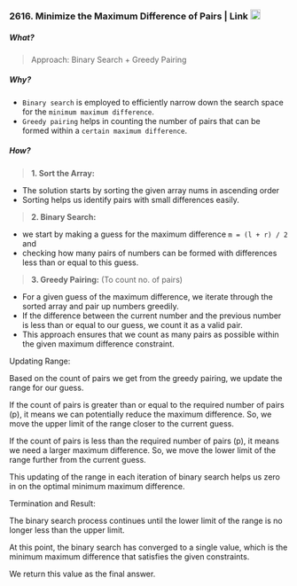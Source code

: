 ### 2616. Minimize the Maximum Difference of Pairs | Link <a href="https://leetcode.com/problems/search-in-rotated-sorted-array/"><img src="https://leetcode.com/_next/static/images/logo-dark-c96c407d175e36c81e236fcfdd682a0b.png" alt="LeetCode Logo" width="18"> </a>

##### What?

> Approach: Binary Search + Greedy Pairing

##### Why?

 - `Binary search` is employed to efficiently narrow down the search space for the `minimum maximum difference`.
 - `Greedy pairing` helps in counting the number of pairs that can be formed within a `certain maximum difference`.

##### How?

> **1. Sort the Array:**

 - The solution starts by sorting the given array nums in ascending order
 - Sorting helps us identify pairs with small differences easily.

> **2. Binary Search:**
 - we start by making a guess for the maximum difference  `m = (l + r) / 2` and
 - checking how many pairs of numbers can be formed with differences less than or equal  to this guess.

> **3. Greedy Pairing:** (To count no. of pairs)

 - For a given guess of the maximum difference, we iterate through the sorted array and pair up numbers greedily.
 - If the difference between the current number and the previous number is less than or equal to our guess, we count it as a valid pair.
 - This approach ensures that we count as many pairs as possible within the given maximum difference constraint.

Updating Range:

Based on the count of pairs we get from the greedy pairing, we update the range for our guess.

If the count of pairs is greater than or equal to the required number of pairs (p), it means we can potentially reduce the maximum difference. So, we move the upper limit of the range closer to the current guess.

If the count of pairs is less than the required number of pairs (p), it means we need a larger maximum difference. So, we move the lower limit of the range further from the current guess.

This updating of the range in each iteration of binary search helps us zero in on the optimal minimum maximum difference.

Termination and Result:

The binary search process continues until the lower limit of the range is no longer less than the upper limit.

At this point, the binary search has converged to a single value, which is the minimum maximum difference that satisfies the given constraints.

We return this value as the final answer.
